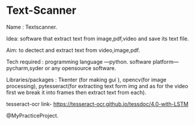 # Text-Scanner

Name​ : Textscanner. 

Idea:​ software that extract text from image,pdf,video and save its text file. 
 
Aim:​ to dectect and extract text from video,image,pdf. 
 
Tech required ​:  programming language —python. software platform—pycharm,syder or any opensource software. 

Libraries/packages : Tkenter (for making gui ), opencv(for image processing), pytesseract(for extracting text form img and as for the video first we break it into frames then extract text from each). 
 
 tesseract-ocr link- https://tesseract-ocr.github.io/tessdoc/4.0-with-LSTM
 
 
@MyPracticeProject.
